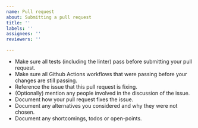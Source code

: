 ```yaml
---
name: Pull request
about: Submitting a pull request
title: ''
labels: ''
assignees: ''
reviewers: ''

---
```


- Make sure all tests (including the linter) pass before submitting your pull request.
- Make sure all Github Actions workflows that were passing before your changes are still passing.
- Reference the issue that this pull request is fixing.
- (Optionally) mention any people involved in the discussion of the issue.
- Document how your pull request fixes the issue.
- Document any alternatives you considered and why they were not chosen.
- Document any shortcomings, todos or open-points.
